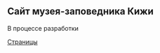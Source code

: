 <h2>Сайт музея-заповедника Кижи</h2>

<p>В процессе разработки</p>
<a href="pages.html">Страницы</a>

